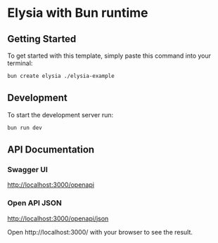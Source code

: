 # Elysia with Bun runtime

## Getting Started
To get started with this template, simply paste this command into your terminal:
```bash
bun create elysia ./elysia-example
```

## Development
To start the development server run:
```bash
bun run dev
```

## API Documentation

### Swagger UI
[http://localhost:3000/openapi](http://localhost:3000/openapi)

### Open API JSON
[http://localhost:3000/openapi/json](http://localhost:3000/openapi/json)

Open http://localhost:3000/ with your browser to see the result.